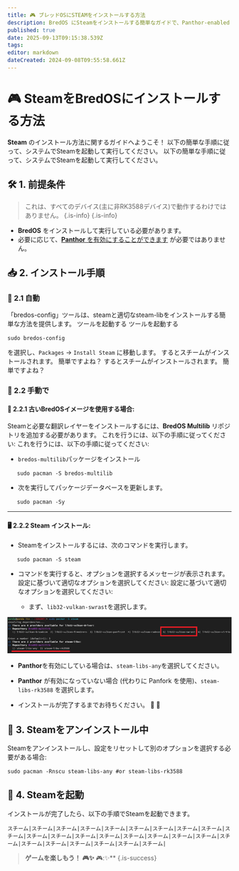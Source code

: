 ```yaml
---
title: 🎮 ブレッドOSにSTEAMをインストールする方法
description: BredOS にSteamをインストールする簡単なガイドで、Panthor-enabled と、Panthor以外の両方の設定をステップバイステップで説明します。
published: true
date: 2025-09-13T09:15:38.539Z
tags:
editor: markdown
dateCreated: 2024-09-08T09:55:58.661Z
---
```


# 🎮 SteamをBredOSにインストールする方法

**Steam** のインストール方法に関するガイドへようこそ！ 以下の簡単な手順に従って、システムでSteamを起動して実行してください。 以下の簡単な手順に従って、システムでSteamを起動して実行してください。

## 🛠️ 1. 前提条件

> これは、すべてのデバイス(主に非RK3588デバイス)で動作するわけではありません。
> {.is-info}
> {.is-info}

- **BredOS** をインストールして実行している必要があります。
- 必要に応じて、[**Panthor** を有効にすることができます](/how-to/how-to-setup-panthor) が必要ではありません。

## 📥 2. インストール手順

### 🤖 2.1 自動

「bredos-config」ツールは、steamと適切なsteam-libをインストールする簡単な方法を提供します。 ツールを起動する ツールを起動する

```
sudo bredos-config
```

を選択し、`Packages` -> `Install Steam` に移動します。 するとスチームがインストールされます。 簡単ですよね？ するとスチームがインストールされます。 簡単ですよね？

### 🦶 2.2 手動で

#### 🔄 2.2.1 古いBredOSイメージを使用する場合:

Steamと必要な翻訳レイヤーをインストールするには、**BredOS Multilib** リポジトリを追加する必要があります。 これを行うには、以下の手順に従ってください: これを行うには、以下の手順に従ってください:

- `bredos-multilib`パッケージをインストール

```
   sudo pacman -S bredos-multilib
```

- 次を実行してパッケージデータベースを更新します。

```
   sudo pacman -Sy
```

---

#### 🖥️ 2.2.2 Steam インストール:

- Steamをインストールするには、次のコマンドを実行します。

```
   sudo pacman -S steam
```

- コマンドを実行すると、オプションを選択するメッセージが表示されます。 設定に基づいて適切なオプションを選択してください: 設定に基づいて適切なオプションを選択してください:

  - まず、`lib32-vulkan-swrast`を選択します。

![steam_libs_selection.png](/steam_libs_selection.png)

- **Panthor**を有効にしている場合は、`steam-libs-any`を選択してください。

- **Panthor** が有効になっていない場合 (代わりに Panfork を使用)、`steam-libs-rk3588` を選択します。

- インストールが完了するまでお待ちください。 🎉 🎉

## 🔄 3. Steamをアンインストール中

Steamをアンインストールし、設定をリセットして別のオプションを選択する必要がある場合:

```
sudo pacman -Rnscu steam-libs-any #or steam-libs-rk3588
```

## 🚀 4. Steamを起動

インストールが完了したら、以下の手順でSteamを起動できます。

```
スチーム|スチーム|スチーム|スチーム|スチーム|スチーム|スチーム|スチーム|スチーム|スチーム|スチーム|スチーム|スチーム|スチーム|スチーム|スチーム|スチーム|スチーム|スチーム|スチーム|スチーム|スチーム|スチーム|スチーム|スチーム|
```

> **ゲームを楽しもう！ 🎮✨** 🎮:✨\*\*
> {.is-success}

